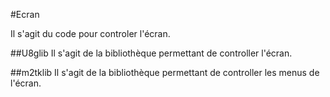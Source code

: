 #Ecran

Il s'agit du code pour controler l'écran.

##U8glib
Il s'agit de la bibliothèque permettant de controller l'écran.

##m2tklib
Il s'agit de la bibliothèque permettant de controller les menus de l'écran.
